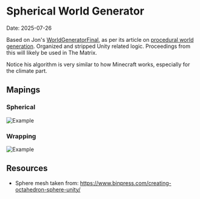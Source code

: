 # Spherical World Generator

Date: 2025-07-26

Based on Jon's [WorldGeneratorFinal](https://github.com/jongallant/WorldGeneratorFinal), as per its article on [procedural world generation](https://www.jgallant.com/procedurally-generating-wrapping-world-maps-in-unity-csharp-part-4/). Organized and stripped Unity related logic. Proceedings from this will likely be used in The Matrix.

Notice his algorithm is very similar to how Minecraft works, especially for the climate part.

## Mapings

### Spherical

![Example](http://www.jgallant.com/wp-content/uploads/2019/05/worldgen1.png "Example")

### Wrapping

![Example](http://www.jgallant.com/wp-content/uploads/2019/05/worldgenwrap.png "Example")

## Resources

* Sphere mesh taken from: https://www.binpress.com/creating-octahedron-sphere-unity/
